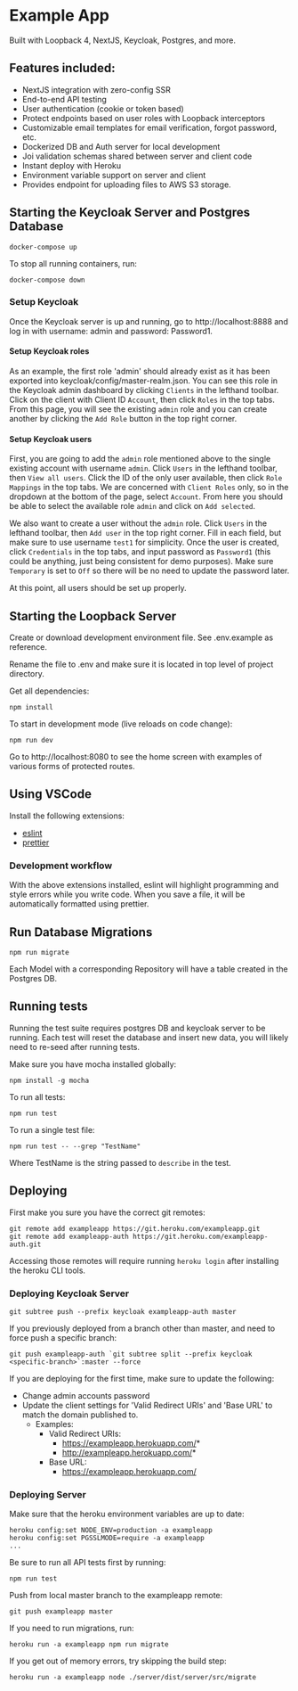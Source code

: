 # Example App

Built with Loopback 4, NextJS, Keycloak, Postgres, and more.

## Features included:

- NextJS integration with zero-config SSR
- End-to-end API testing
- User authentication (cookie or token based)
- Protect endpoints based on user roles with Loopback interceptors
- Customizable email templates for email verification, forgot password, etc.
- Dockerized DB and Auth server for local development
- Joi validation schemas shared between server and client code
- Instant deploy with Heroku
- Environment variable support on server and client
- Provides endpoint for uploading files to AWS S3 storage.

## Starting the Keycloak Server and Postgres Database

```console
docker-compose up
```

To stop all running containers, run:

```console
docker-compose down
```

### Setup Keycloak

Once the Keycloak server is up and running, go to http://localhost:8888 and log in with username: admin and password: Password1.

#### Setup Keycloak roles

As an example, the first role 'admin' should already exist as it has been exported into keycloak/config/master-realm.json. You can see this role in the Keycloak admin dashboard by clicking `Clients` in the lefthand toolbar. Click on the client with Client ID `Account`, then click `Roles` in the top tabs. From this page, you will see the existing `admin` role and you can create another by clicking the `Add Role` button in the top right corner.

#### Setup Keycloak users

First, you are going to add the `admin` role mentioned above to the single existing account with username `admin`. Click `Users` in the lefthand toolbar, then `View all users`. Click the ID of the only user available, then click `Role Mappings` in the top tabs. We are concerned with `Client Roles` only, so in the dropdown at the bottom of the page, select `Account`. From here you should be able to select the available role `admin` and click on `Add selected`.

We also want to create a user without the `admin` role. Click `Users` in the lefthand toolbar, then `Add user` in the top right corner. Fill in each field, but make sure to use username `test1` for simplicity. Once the user is created, click `Credentials` in the top tabs, and input password as `Password1` (this could be anything, just being consistent for demo purposes). Make sure `Temporary` is set to `Off` so there will be no need to update the password later.

At this point, all users should be set up properly.

## Starting the Loopback Server

Create or download development environment file. See .env.example as reference.

Rename the file to .env and make sure it is located in top level of project directory.

Get all dependencies:

```console
npm install
```

To start in development mode (live reloads on code change):

```console
npm run dev
```

Go to http://localhost:8080 to see the home screen with examples of various forms of protected routes.

## Using VSCode

Install the following extensions:

- [eslint](https://marketplace.visualstudio.com/items?itemName=dbaeumer.vscode-eslint)
- [prettier](https://marketplace.visualstudio.com/items?itemName=esbenp.prettier-vscode)

### Development workflow

With the above extensions installed, eslint will highlight programming and style errors while you write code. When you save a file, it will be automatically formatted using prettier.

## Run Database Migrations

```console
npm run migrate
```

Each Model with a corresponding Repository will have a table created in the Postgres DB.

## Running tests

Running the test suite requires postgres DB and keycloak server to be running. Each test will reset the database and insert new data, you will likely need to re-seed after running tests.

Make sure you have mocha installed globally:

```console
npm install -g mocha
```

To run all tests:

```console
npm run test
```

To run a single test file:

```console
npm run test -- --grep "TestName"
```

Where TestName is the string passed to `describe` in the test.

## Deploying

First make you sure you have the correct git remotes:

```console
git remote add exampleapp https://git.heroku.com/exampleapp.git
git remote add exampleapp-auth https://git.heroku.com/exampleapp-auth.git
```

Accessing those remotes will require running `heroku login` after installing the heroku CLI tools.

### Deploying Keycloak Server

```console
git subtree push --prefix keycloak exampleapp-auth master
```

If you previously deployed from a branch other than master, and need to force push a specific branch:

```console
git push exampleapp-auth `git subtree split --prefix keycloak <specific-branch>`:master --force
```

If you are deploying for the first time, make sure to update the following:

- Change admin accounts password
- Update the client settings for 'Valid Redirect URIs' and 'Base URL' to match the domain published to.
  - Examples:
    - Valid Redirect URIs:
      - https://exampleapp.herokuapp.com/*
      - http://exampleapp.herokuapp.com/*
    - Base URL:
      - https://exampleapp.herokuapp.com/

### Deploying Server

Make sure that the heroku environment variables are up to date:

```
heroku config:set NODE_ENV=production -a exampleapp
heroku config:set PGSSLMODE=require -a exampleapp
...
```

Be sure to run all API tests first by running:

```console
npm run test
```

Push from local master branch to the exampleapp remote:

```console
git push exampleapp master
```

If you need to run migrations, run:

```console
heroku run -a exampleapp npm run migrate
```

If you get out of memory errors, try skipping the build step:

```console
heroku run -a exampleapp node ./server/dist/server/src/migrate
```
